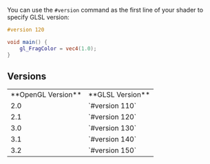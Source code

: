 You can use the `#version` command as the first line of your shader to specify GLSL version:

```glsl
#version 120

void main() {
    gl_FragColor = vec4(1.0);
}
```

## Versions

<table>
    <tr>
        <td>**OpenGL Version**</td>
        <td>**GLSL Version**</td>
    </tr>
    <tr>
        <td>2.0</td>
        <td>`#version 110`</td>
    </tr>
    <tr>
        <td>2.1</td>
        <td>`#version 120`</td>
    </tr>
    <tr>
        <td>3.0</td>
        <td>`#version 130`</td>
    </tr>
    <tr>
        <td>3.1</td>
        <td>`#version 140`</td>
    </tr>
    <tr>
        <td>3.2</td>
        <td>`#version 150`</td>
    </tr>
</table>